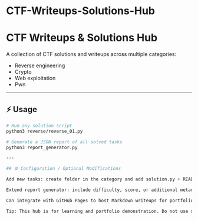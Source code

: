 # CTF-Writeups-Solutions-Hub

# CTF Writeups & Solutions Hub

A collection of CTF solutions and writeups across multiple categories:

- Reverse engineering
- Crypto
- Web exploitation
- Pwn

---

## ⚡ Usage

```bash
# Run any solution script
python3 reverse/reverse_01.py

# Generate a JSON report of all solved tasks
python3 report_generator.py

---

## ⚙️ Configuration / Optional Modifications

Add new tasks: create folder in the category and add solution.py + README.md

Extend report generator: include difficulty, score, or additional metadata

Can integrate with GitHub Pages to host Markdown writeups for portfolio

Tip: This hub is for learning and portfolio demonstration. Do not use solutions on live CTFs without permission.
